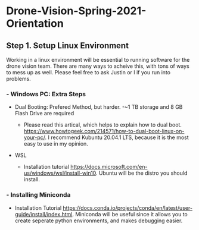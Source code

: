 # Drone-Vision-Spring-2021-Orientation

## Step 1. Setup Linux Environment
Working in a linux environment will be essential to running software for the drone vision team. There are many ways to acheive this, with tons of ways to mess up as well. Please   feel free to ask Justin or I if you run into problems.

### - Windows PC: Extra Steps
- Dual Booting: Prefered Method, but harder. -~1 TB storage and 8 GB Flash Drive are required
  - Please read this artical, which helps to explain how to dual boot. https://www.howtogeek.com/214571/how-to-dual-boot-linux-on-your-pc/. I recommend Kubuntu 20.04.1 LTS, because it is the most easy to use in my opinion.

- WSL
  - Installation tutorial https://docs.microsoft.com/en-us/windows/wsl/install-win10. Ubuntu will be the distro you should install.
 
### - Installing Miniconda
- Installation Tutorial https://docs.conda.io/projects/conda/en/latest/user-guide/install/index.html. Miniconda will be useful since it allows you to create seperate python environments, and makes debugging easier.
